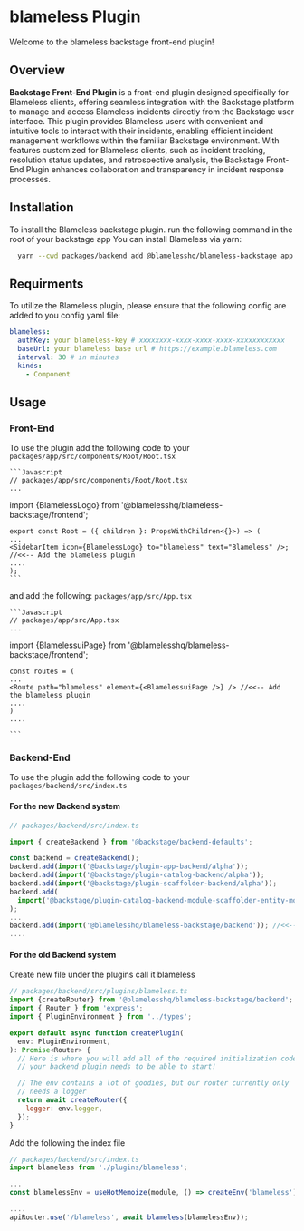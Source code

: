 # blameless Plugin

Welcome to the blameless backstage front-end plugin!


## Overview

**Backstage Front-End Plugin** is a front-end plugin designed specifically for Blameless clients, offering seamless integration with the Backstage platform to manage and access Blameless incidents directly from the Backstage user interface. This plugin provides Blameless users with convenient and intuitive tools to interact with their incidents, enabling efficient incident management workflows within the familiar Backstage environment. With features customized for Blameless clients, such as incident tracking, resolution status updates, and retrospective analysis, the Backstage Front-End Plugin enhances collaboration and transparency in incident response processes.


## Installation

To install the Blameless backstage plugin.
run the following command in the root of your backstage app
You can install Blameless via yarn:

```bash
  yarn --cwd packages/backend add @blamelesshq/blameless-backstage app
```
 
## Requirments

To utilize the Blameless plugin, please ensure that the following config are added to you config yaml file:


```yaml
blameless:
  authKey: your blameless-key # xxxxxxxx-xxxx-xxxx-xxxx-xxxxxxxxxxxx
  baseUrl: your blameless base url # https://example.blameless.com
  interval: 30 # in minutes
  kinds:
    - Component
```

## Usage

### Front-End

  To use the plugin add the following code to your 
  ``` packages/app/src/components/Root/Root.tsx ```

    ```Javascript
    // packages/app/src/components/Root/Root.tsx
    ...
  import {BlamelessLogo} from '@blamelesshq/blameless-backstage/frontend';

    export const Root = ({ children }: PropsWithChildren<{}>) => (
    ... 
    <SidebarItem icon={BlamelessLogo} to="blameless" text="Blameless" />; //<<-- Add the blameless plugin 
    ....
    );
    ```


  and add the following: 
  ``` packages/app/src/App.tsx ```

    ```Javascript
    // packages/app/src/App.tsx
    ...
  import {BlamelessuiPage} from '@blamelesshq/blameless-backstage/frontend';

    const routes = (
    ... 
    <Route path="blameless" element={<BlamelessuiPage />} /> //<<-- Add the blameless plugin
    ....
    )
    ....

    ```


### Backend-End
To use the plugin add the following code to your 
``` packages/backend/src/index.ts ```

#### For the new Backend system
  ```Javascript
  // packages/backend/src/index.ts

  import { createBackend } from '@backstage/backend-defaults';

  const backend = createBackend();
  backend.add(import('@backstage/plugin-app-backend/alpha'));
  backend.add(import('@backstage/plugin-catalog-backend/alpha'));
  backend.add(import('@backstage/plugin-scaffolder-backend/alpha'));
  backend.add(
    import('@backstage/plugin-catalog-backend-module-scaffolder-entity-model'),
  );
  ... 
  backend.add(import('@blamelesshq/blameless-backstage/backend')); //<<-- Add the blameless plugin 
  ....

  ```


#### For the old Backend system

  Create new file under the plugins call it blameless
  ```Javascript
  // packages/backend/src/plugins/blameless.ts
  import {createRouter} from '@blamelesshq/blameless-backstage/backend';
  import { Router } from 'express';
  import { PluginEnvironment } from '../types';

  export default async function createPlugin(
    env: PluginEnvironment,
  ): Promise<Router> {
    // Here is where you will add all of the required initialization code that
    // your backend plugin needs to be able to start!

    // The env contains a lot of goodies, but our router currently only
    // needs a logger
    return await createRouter({
      logger: env.logger,
    });
  }
  ```
  Add the following the index file
  ```Javascript
  // packages/backend/src/index.ts
  import blameless from './plugins/blameless';

  ...
  const blamelessEnv = useHotMemoize(module, () => createEnv('blameless'));
  
  ....
  apiRouter.use('/blameless', await blameless(blamelessEnv));
  ```